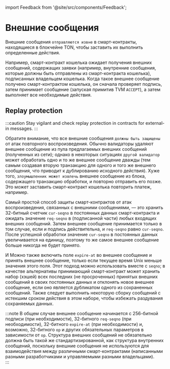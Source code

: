 import Feedback from '@site/src/components/Feedback';

# Внешние сообщения

Внешние сообщения `отправляются извне` в смарт-контракты, находящиеся в блокчейне TON, чтобы заставить их выполнить определенные действия.

Например, смарт-контракт кошелька ожидает получения внешних сообщений, содержащих заявки (например, внутренние сообщения, которые должны быть отправлены из смарт-контракта кошелька), подписанных владельцем кошелька. Когда такое внешнее сообщение получено смарт-контрактом кошелька, он сначала проверяет подпись, затем принимает сообщение (запуская примитив TVM `ACCEPT`), а затем выполняет все необходимые действия.

## Replay protection

:::caution
Stay vigilant and check replay protection in contracts for external-in messages.
:::

Обратите внимание, что все внешние сообщения `должны быть защищены` от атак повторного воспроизведения. Обычно валидаторы удаляют внешнее сообщение из пула предлагаемых внешних сообщений (полученных из сети); однако в некоторых ситуациях `другой валидатор` может обработать одно и то же внешнее сообщение дважды (тем самым создавая вторую транзакцию для одного и того же внешнего сообщения, что приводит к дублированию исходного действия). Хуже того, `злоумышленник может извлечь` внешнее сообщение из блока, содержащего транзакцию обработки, и повторно отправить его позже. Это может заставить смарт-контракт кошелька повторить платеж, например.

Самый простой способ защиты смарт-контрактов от атак воспроизведения, связанных с внешними сообщениями, — это хранить 32-битный счетчик `cur-seqno` в постоянных данных смарт-контракта и ожидать значение `req-seqno` в (подписанной части) любых входящих внешних сообщений. Затем внешнее сообщение принимается только в том случае, если и подпись действительна, и `req-seqno` равно `cur-seqno`. После успешной обработки значение `cur-seqno` в постоянных данных увеличивается на единицу, поэтому то же самое внешнее сообщение больше никогда не будет принято.

И Можно также включить поле `expire-at` во внешнее сообщение и принять внешнее сообщение, только если текущее время Unix меньше значения этого поля. Этот подход можно использовать вместе с `seqno`; в качестве альтернативы принимающий смарт-контракт может хранить набор (хэшей) всех последних (не просроченных) принятых внешних сообщений в своих постоянных данных и отклонять новое внешнее сообщение, если оно является дубликатом одного из сохраненных сообщений. Также следует выполнить некоторую сборку сообщений с истекшим сроком действия в этом наборе, чтобы избежать раздувания сохраняемых данных.

:::note
В общем случае внешнее сообщение начинается с 256-битной подписи (при необходимости), 32-битного `req-seqno` (при необходимости), 32-битного `expire-at` (при необходимости) и, возможно, 32-битного `op` и других обязательных параметров в зависимости от `op`. Структура внешних сообщений не обязательно должна быть такой же стандартизированной, как структура внутренних сообщений, поскольку внешние сообщения не используются для взаимодействия между различными смарт-контрактами (написанными разными разработчиками и управляемыми разными владельцами).\
:::

<Feedback />

